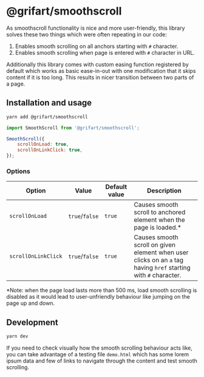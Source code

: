 # @grifart/smoothscroll

As smoothscroll functionality is nice and more user-friendly, this library solves these two things which were often repeating in our code:

1. Enables smooth scrolling on all anchors starting with `#` character.
2. Enables smooth scrolling when page is entered with `#` character in URL.

Additionally this library comes with custom easing function registered by default which works as basic ease-in-out with one modification that it skips content if it is too long. This results in nicer transition between two parts of a page.


## Installation and usage

```bash
yarn add @grifart/smoothscroll
```

```javascript
import SmoothScroll from '@grifart/smoothscroll';

SmoothScroll({
	scrollOnLoad: true,
	scrollOnLinkClick: true,
});
```

### Options

| Option | Value | Default value | Description |
| --- | --- | --- | --- |
| `scrollOnLoad` | `true`/`false` | `true` | Causes smooth scroll to anchored element when the page is loaded.\*
| `scrollOnLinkClick` | `true`/`false` | `true` | Causes smooth scroll on given element when user clicks on an `a` tag having `href` starting with `#` character.

\*Note: when the page load lasts more than 500 ms, load smooth scrolling is disabled as it would lead to user-unfriendly behaviour like jumping on the page up and down.


## Development

```bash
yarn dev
```

If you need to check visually how the smooth scrolling behaviour acts like, you can take advantage of a testing file `demo.html` which has some lorem ipsum data and few of links to navigate through the content and test smooth scrolling.

